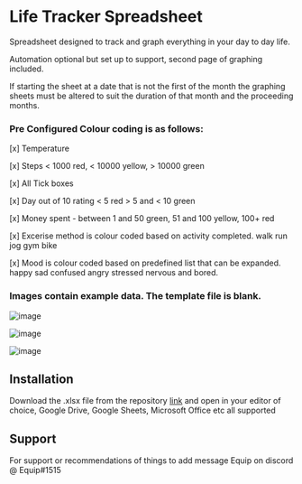 
# Life Tracker Spreadsheet

Spreadsheet designed to track and graph everything in your day to day life. 

Automation optional but set up to support, second page of graphing included. 

If starting the sheet at a date that is not the first of the month the graphing sheets must be altered to suit the duration of that month and the proceeding months. 

### Pre Configured Colour coding is as follows:

[x] Temperature

[x] Steps < 1000 red, < 10000 yellow, > 10000 green

[x] All Tick boxes

[x] Day out of 10 rating < 5 red > 5 and < 10 green 

[x] Money spent - between 1 and 50 green, 51 and 100 yellow, 100+ red 

[x] Excerise method is colour coded based on activity completed. walk run jog gym bike 

[x] Mood is colour coded based on predefined list that can be expanded. happy sad confused angry stressed nervous and bored.


### Images contain example data. The template file is blank.

![image](https://user-images.githubusercontent.com/72751518/197677823-fe962c75-ab71-4b65-9b27-713aa3e599cb.png)

![image](https://user-images.githubusercontent.com/72751518/197677161-92eff28b-1f4c-496b-9f15-c95a17455a23.png)

![image](https://user-images.githubusercontent.com/72751518/197677964-35d418b2-eb31-403a-923e-1820d22d597b.png)



## Installation

Download the .xlsx file from the repository [link](https://github.com/equipter/Life-Tracker/blob/main/Template.xlsx) and open in your editor of choice, Google Drive, Google Sheets, Microsoft Office etc all supported 
    
## Support

For support or recommendations of things to add message Equip on discord @ Equip#1515



